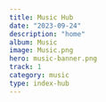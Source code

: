 ```yaml
---
title: Music Hub
date: "2023-09-24"
description: "home"
album: Music
image: Music.png
hero: music-banner.png
track: 1
category: music
type: index-hub
---
```

